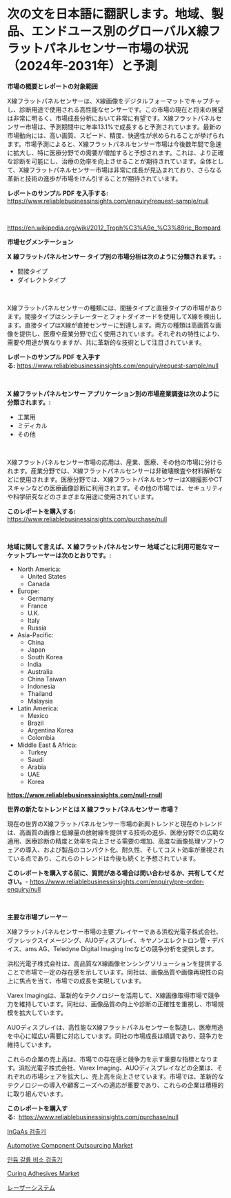 <p><h1>次の文を日本語に翻訳します。地域、製品、エンドユース別のグローバルX線フラットパネルセンサー市場の状況（2024年-2031年）と予測</h1></p><p><strong>市場の概要とレポートの対象範囲</strong></p>
<p><p>X線フラットパネルセンサーは、X線画像をデジタルフォーマットでキャプチャし、診断用途で使用される高性能なセンサーです。この市場の現在と将来の展望は非常に明るく、市場成長分析において非常に有望です。X線フラットパネルセンサー市場は、予測期間中に年率13.1%で成長すると予測されています。最新の市場動向には、高い画質、スピード、精度、快適性が求められることが挙げられます。市場予測によると、X線フラットパネルセンサー市場は今後数年間で急速に拡大し、特に医療分野での需要が増加すると予想されます。これは、より正確な診断を可能にし、治療の効率を向上させることが期待されています。全体として、X線フラットパネルセンサー市場は非常に成長が見込まれており、さらなる革新と技術の進歩が市場をけん引することが期待されています。</p></p>
<p><strong>レポートのサンプル PDF を入手する:</strong> <a href="https://www.reliablebusinessinsights.com/enquiry/request-sample/null">https://www.reliablebusinessinsights.com/enquiry/request-sample/null</a></p>
<p>&nbsp;</p>
<p><a href="https://en.wikipedia.org/wiki/2012_Troph%C3%A9e_%C3%89ric_Bompard">https://en.wikipedia.org/wiki/2012_Troph%C3%A9e_%C3%89ric_Bompard</a></p>
<p><strong>市場セグメンテーション</strong></p>
<p><strong>X 線フラットパネルセンサー タイプ別の市場分析は次のように分類されます。:</strong></p>
<p><ul><li>間接タイプ</li><li>ダイレクトタイプ</li></ul></p>
<p>&nbsp;</p>
<p><p>X線フラットパネルセンサーの種類には、間接タイプと直接タイプの市場があります。間接タイプはシンチレーターとフォトダイオードを使用してX線を検出します。直接タイプはX線が直接センサーに到達します。両方の種類は高画質な画像を提供し、医療や産業分野で広く使用されています。それぞれの特性により、需要や用途が異なりますが、共に革新的な技術として注目されています。</p></p>
<p><strong>レポートのサンプル PDF を入手する:</strong>&nbsp;<a href="https://www.reliablebusinessinsights.com/enquiry/request-sample/null">https://www.reliablebusinessinsights.com/enquiry/request-sample/null</a></p>
<p>&nbsp;</p>
<p><strong> X 線フラットパネルセンサー アプリケーション別の市場産業調査は次のように分類されます。:</strong></p>
<p><ul><li>工業用</li><li>ミディカル</li><li>その他</li></ul></p>
<p>&nbsp;</p>
<p><p>X線フラットパネルセンサー市場の応用は、産業、医療、その他の市場に分けられます。産業分野では、X線フラットパネルセンサーは非破壊検査や材料解析などに使用されます。医療分野では、X線フラットパネルセンサーはX線撮影やCTスキャンなどの医療画像診断に利用されます。その他の市場では、セキュリティや科学研究などのさまざまな用途に使用されています。</p></p>
<p><strong>このレポートを購入する:</strong>&nbsp; <a href="https://www.reliablebusinessinsights.com/purchase/null">https://www.reliablebusinessinsights.com/purchase/null</a></p>
<p>&nbsp;</p>
<p><strong>地域に関して言えば、X 線フラットパネルセンサー 地域ごとに利用可能なマーケットプレーヤーは次のとおりです。:</strong></p>
<p><ul>
    <li>
        North America:
        <ul>
            <li>United States</li>
            <li>Canada</li>
        </ul>
    </li>
    <li>
        Europe:
        <ul>
            <li>Germany</li>
            <li>France</li>
            <li>U.K.</li>
            <li>Italy</li>
            <li>Russia</li>
        </ul>
    </li>
    <li>
        Asia-Pacific:
        <ul>
            <li>China</li>
            <li>Japan</li>
            <li>South Korea</li>
            <li>India</li>
            <li>Australia</li>
            <li>China Taiwan</li>
            <li>Indonesia</li>
            <li>Thailand</li>
            <li>Malaysia</li>
        </ul>
    </li>
    <li>
        Latin America:
        <ul>
            <li>Mexico</li>
            <li>Brazil</li>
            <li>Argentina Korea</li>
            <li>Colombia</li>
        </ul>
    </li>
    <li>
        Middle East & Africa:
        <ul>
            <li>Turkey</li>
            <li>Saudi</li>
            <li>Arabia</li>
            <li>UAE</li>
            <li>Korea</li>
        </ul>
    </li>
    </ul></p>
<p><strong><a href="https://www.reliablebusinessinsights.com/null-rnull">https://www.reliablebusinessinsights.com/null-rnull</a></strong>&nbsp;</p>
<p><strong>世界の新たなトレンドとは X 線フラットパネルセンサー 市場？</strong></p>
<p><p>現在の世界のX線フラットパネルセンサー市場の新興トレンドと現在のトレンドは、高画質の画像と低線量の放射線を提供する技術の進歩、医療分野での広範な適用、医療診断の精度と効率を向上させる需要の増加、高度な画像処理ソフトウェアの導入、および製品のコンパクト化、耐久性、そしてコスト効率が重視されている点であり、これらのトレンドは今後も続くと予想されています。</p></p>
<p><strong>このレポートを購入する前に、質問がある場合は問い合わせるか、共有してください。</strong>- <a href="https://www.reliablebusinessinsights.com/enquiry/pre-order-enquiry/null">https://www.reliablebusinessinsights.com/enquiry/pre-order-enquiry/null</a></p>
<p>&nbsp;</p>
<p><strong>主要な市場プレーヤー</strong></p>
<p><p>X線フラットパネルセンサー市場の主要プレイヤーである浜松光電子株式会社、ヴァレックスイメージング、AUOディスプレイ、キヤノンエレクトロン管・デバイス、ams AG、Teledyne Digital Imaging Incなどの競争分析を提供します。</p><p>浜松光電子株式会社は、高品質なX線画像センシングソリューションを提供することで市場で一定の存在感を示しています。同社は、画像品質や画像再現性の向上に焦点を当て、市場での成長を実現しています。</p><p>Varex Imagingは、革新的なテクノロジーを活用して、X線画像取得市場で競争力を維持しています。同社は、画像品質の向上や診断の正確性を重視し、市場規模を拡大しています。</p><p>AUOディスプレイは、高性能なX線フラットパネルセンサーを製造し、医療用途を中心に幅広い需要に対応しています。同社の市場成長は順調であり、競争力を維持しています。</p><p>これらの企業の売上高は、市場での存在感と競争力を示す重要な指標となります。浜松光電子株式会社、Varex Imaging、AUOディスプレイなどの企業は、それぞれの市場シェアを拡大し、売上高を向上させています。市場では、革新的なテクノロジーの導入や顧客ニーズへの適応が重要であり、これらの企業は積極的に取り組んでいます。</p></p>
<p><strong>このレポートを購入する:</strong>&nbsp;&nbsp;<a href="https://www.reliablebusinessinsights.com/purchase/null">https://www.reliablebusinessinsights.com/purchase/null</a></p>
<p><p><a href="https://github.com/LuckeyCorbin/Market-Research-Report-List-1/blob/main/4656368124340.md">InGaAs 검출기</a></p><p><a href="https://github.com/erickahgreen002024/Market-Research-Report-List-1/blob/main/automotive-component-outsourcing-market.md">Automotive Component Outsourcing Market</a></p><p><a href="https://github.com/shampaakter36/Market-Research-Report-List-1/blob/main/2562885124339.md">인듐 갈륨 비소 검출기</a></p><p><a href="https://issuu.com/reportprime-2/docs/curing-adhesives-market-size-2030.pptx">Curing Adhesives Market</a></p><p><a href="https://github.com/RandallRunte2023/Market-Research-Report-List-2/blob/main/6461817122923.md">レーザーシステム</a></p></p>